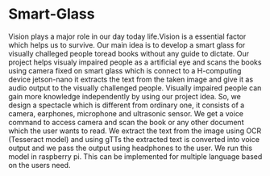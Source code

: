 # Smart-Glass
Vision plays a major role in our day today life.Vision is a essential factor which helps us to survive. Our main idea is  to develop a smart glass for visually challeged people toread books without any guide to dictate.
Our project helps visualy impaired people as a artificial eye and scans the books using camera fixed on smart glass which is connect to a H-computing device jetson-nano  it extracts the text from the taken image and give it as audio output to the visually challenged people.
Visually impaired people can gain more knowledge independently by using our project idea. So, we design a spectacle which is different from ordinary one, it consists of a camera, earphones, microphone and ultrasonic sensor.
We get a voice command to access camera and scan the book or any other document which the user wants to read. We extract the text from the image using OCR (Tesseract model) and using gTTs the extracted text is converted into voice output and we pass the output using headphones to the user. 
We run this model in raspberry pi. This can be implemented for multiple language based on the users need.
